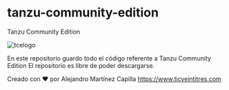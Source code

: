 # tanzu-community-edition
Tanzu Community Edition

![tcelogo](https://github.com/ticveintitres/tanzu-community-edition/assets/153328087/5da85a89-0d92-43b4-9e10-36c541d188a8)

En este repositorio guardo todo el código referente a Tanzu Community Edition
El repositorio es libre de poder descargarse.

Creado con ❤️ por Alejandro Martínez Capilla
https://www.ticveintitres.com

